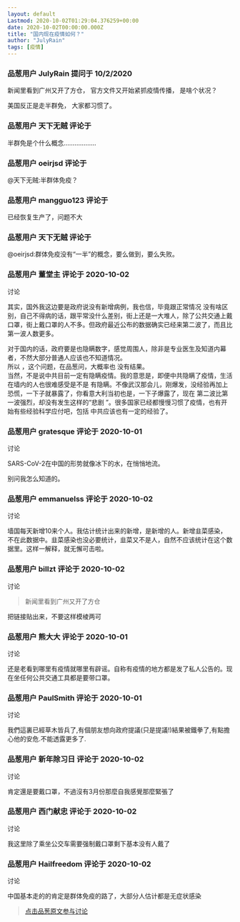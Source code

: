 ```yaml
---
layout: default
Lastmod: 2020-10-02T01:29:04.376259+00:00
date: 2020-10-02T00:00:00.000Z
title: "国内现在疫情如何？"
author: "JulyRain"
tags: [疫情]
---
```



### 品葱用户 **JulyRain** 提问于 10/2/2020
    
新闻里看到广州又开了方仓， 官方文件又开始紧抓疫情传播， 是啥个状况？   
  
美国反正是走半群免， 大家都习惯了。
    
                

### 品葱用户 **天下无贼** 评论于 
        
半群免是个什么概念………………
        
                

### 品葱用户 **oeirjsd** 评论于 
        
@天下无贼:半群体免疫？
        
                

### 品葱用户 **mangguo123** 评论于 
        
已经恢复生产了，问题不大
        
                

### 品葱用户 **天下无贼** 评论于 
        
@oeirjsd:群体免疫没有“一半”的概念，要么做到，要么失败。
        
                

### 品葱用户 **董堂主** 评论于 2020-10-02
讨论

        
其实，国外我这边要是政府说没有新增病例，我也信，毕竟跟正常情况 没有啥区别，自己不得病的话，跟平常没什么差别，街上还是一大堆人，除了公共交通上戴口罩，街上戴口罩的人不多。但政府最近公布的数据确实已经来第二波了，而且比第一波人数更多。  
  
对于国内的话，政府要是也隐瞒数字，感觉周围人，除非是专业医生及知道内幕者，不然大部分普通人应该也不知道情况。  
所以 ，这个问题，在品葱问，大概率也 没有结果。  
当然，不是说中共目前一定有隐瞒疫情。我的意思是，即便中共隐瞒了疫情，生活在墙内的人也很难感受是不是 有隐瞒。不像武汉那会儿，刚爆发，没经验再加上恐慌，一下子就暴露了，你看意大利当初也是，一下子爆露了，现在 第二波比第一波强烈，却没有发生这样的“悲剧 ”。很多国家已经都慢慢习惯了疫情，也有开始有些经验科学应付吧，包括 中共应该也有一定的经验了。
        
                

### 品葱用户 **gratesque** 评论于 2020-10-01
讨论

        
SARS-CoV-2在中国的形势就像冰下的水，在悄悄地流。  
  
别问我怎么知道的。
        
                

### 品葱用户 **emmanuelss** 评论于 2020-10-02
讨论

        
墙国每天新增10来个人。我估计统计出来的新增，是新增的人。新增韭菜感染，不在此数据中。韭菜感染也没必要统计，韭菜又不是人，自然不应该统计在这个数据里。这样一解释，就无懈可击啦。
        
                

### 品葱用户 **billzt** 评论于 2020-10-02
讨论

        
> 新闻里看到广州又开了方仓

  
  
把链接贴出来，不要这样模棱两可
        
                

### 品葱用户 **熊大大** 评论于 2020-10-01
讨论

        
还是老看到哪里有疫情就哪里有辟谣。自称有疫情的地方都是发了私人公告的。现在坐任何公共交通工具都是要带口罩。
        
                

### 品葱用户 **PaulSmith** 评论于 2020-10-01
讨论

        
我們這裏已經草木皆兵了,有個朋友想向政府提議(只是提議!)結果被鐵拳了,有點擔心他的安危.不能透露更多了.
        
                

### 品葱用户 **新年除习日** 评论于 2020-10-02
讨论

        
肯定還是要戴口罩，不過沒有3月份那麼自我感覺那麼緊張了
        
                

### 品葱用户 **西门献忠** 评论于 2020-10-02
讨论

        
我这里除了乘坐公交车需要强制戴口罩剩下基本没有人戴了
        
                

### 品葱用户 **Hailfreedom** 评论于 2020-10-02
讨论

        
中国基本走的的肯定是群体免疫的路了，大部分人估计都是无症状感染
        
                





> [点击品葱原文参与讨论](https://pincong.rocks/question/31634)


